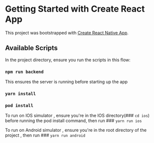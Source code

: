 # Getting Started with Create React App

This project was bootstrapped with [Create React Native App](https://reactnative.dev/docs/environment-setup#:~:text=Creating%20a%20new%20application).

## Available Scripts

In the project directory, ensure you run the scripts in this flow:

### `npm run backend`

This ensures the server is running before starting up the app

### `yarn install`

### `pod install`

To run on IOS simulator , ensure you're in the IOS directory(### `cd ios`) before running the pod install command, then run ### `yarn run ios`

To run on Android simulator , ensure you're in the root directory of the project , then run ### `yarn run android`
